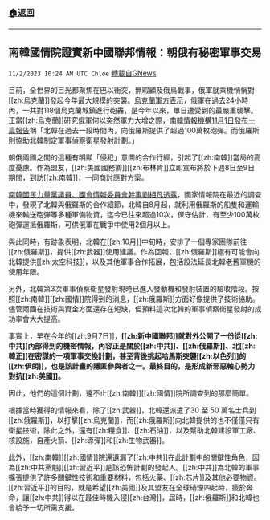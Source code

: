 ###  [:house:返回](README.md)
---


## 南韓國情院證實新中國聯邦情報：朝俄有秘密軍事交易
`11/2/2023 10:24 AM UTC Chloe` [轉載自GNews](https://gnews.org/articles/1912680)



  
目前，全世界的目光都聚焦在巴以衝突，無暇顧及俄烏戰事，俄軍就乘機悄悄對[[zh:烏克蘭]]發起今年最大規模的突襲。[烏克蘭軍方表示](https://www.thenationalnews.com/world/europe/2023/11/01/russia-shells-118-settlements-in-ukraine-in-past-24-hours/)，俄軍在過去24小時內，一共對118個烏克蘭城鎮進行砲轟，是今年以來，單日遭受到的最嚴重襲擊。
正當[[zh:烏克蘭]]研究俄軍何以突然軍力大增之際，[南韓情報機構11月1日發布一篇報告](https://abcnews.go.com/International/wireStory/north-korea-missiles-ammunition-shells-russia-seoul-104565541)稱「北韓在過去一段時間內，向俄羅斯提供了超過100萬枚砲彈。而俄羅斯則協助北韓制定軍事偵察衛星發射計劃。」

  

朝俄兩國之間的這種有明顯「侵犯」意圖的合作行經，引起了[[zh:南韓]]當局的高度憂慮。作為盟友，[[zh:美國國務卿]][[zh:布林肯]]立即宣布將於下週8日至9日期間，到訪[[zh:南韓]]，一同商討應對方案。

  

[南韓國民力量黨議員、國會情報委員會幹事劉相凡透露](https://apnews.com/article/north-korea-russia-munitions-ukraine-9aaa9e5d31dda3bd988310ebdc280d21)，國家情報院在最近的調查中，發現了北韓與俄羅斯的合作細節，北韓自8月起，就利用俄羅斯的船隻和運輸機來輸送砲彈等多種軍備物資，迄今已往來超過10次，保守估計，有至少100萬枚砲彈運抵俄羅斯，可供俄軍在戰爭中使用2個月以上。

與此同時，有跡象表明，北韓在[[zh:10月]]中旬時，安排了一個專家團隊前往[[zh:俄羅斯]]，提供[[zh:武器]]使用建議。作為回報，[[zh:俄羅斯]]極有可能會向北韓提供[[zh:太空科技]]，以及其他軍事合作拓展，包括設法延長北韓老舊軍機的使用年限。

另外，北韓第3次軍事偵察衛星發射現時已進入發動機和發射裝置的驗收階段。按照[[zh:南韓]][[zh:國情]]院得到的消息，[[zh:俄羅斯]]方面好像提供了技術協助。儘管兩國在技術與資金方面還存在短缺，但預料這次北韓的軍事偵察衛星發射的成功率會大大提高。

事實上，早在今年的[[zh:9月7日]]，**[[zh:新中國聯邦]]就對外公開了一份從[[zh:中共]]內部得到的機密情報，內容正是關於[[zh:中共]]、[[zh:俄羅斯]]、北[[zh:韓正]]在密謀的一項軍事交換計劃，甚至背後挑起哈馬斯突襲[[zh:以色列]]的[[zh:伊朗]]，也是該計畫的隱匿參與者之一。最終目的，是形成新邪惡軸心勢力對抗[[zh:美國]]。**

  

因此，他們的這個計劃，遠不止[[zh:南韓]][[zh:國情]]院所調查到的那麼簡單。

  

根據當時獲得的情報來看，除了[[zh:武器]]，北韓還派遣了30 至 50 萬名士兵到[[zh:俄羅斯]]，以打擊[[zh:烏克蘭]]，而[[zh:俄羅斯]]向北韓提供的也不僅僅只有衛星技術，除此之外，還有[[zh:糧食]]、[[zh:石油]]，以及幫助北韓建設軍工廠、核設施，自產火箭、[[zh:導彈]]和[[zh:生物武器]]。

  

此外，[[zh:南韓]][[zh:國情]]院還遺漏了[[zh:中共]]在此計劃中的關鍵性角色，因為[[zh:中共黨魁]][[zh:習近平]]是該恐怖計劃的發起人。[[zh:中共]]為北韓的軍事擴張提供了許多關鍵性技術和重要材料，包括火藥、[[zh:芯片]]及其他必要物資。[[zh:習近平]]的目的，就是希望[[zh:美國]]及其盟友在全球硝煙四起時，疲於奔命，讓[[zh:中共]]得以在最佳時機入侵[[zh:台灣]]，屆時，[[zh:俄羅斯]]和北韓也會給予一切所需支援。
